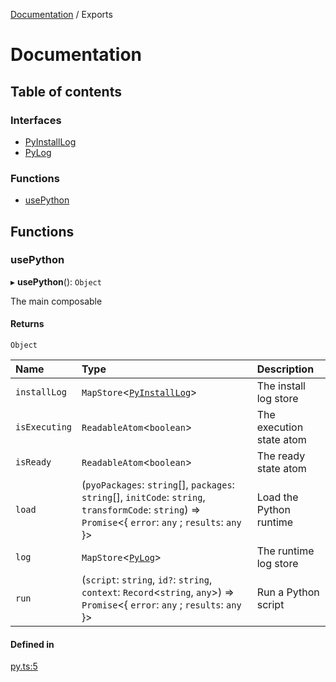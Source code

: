 [Documentation](README.md) / Exports

# Documentation

## Table of contents

### Interfaces

- [PyInstallLog](interfaces/PyInstallLog.md)
- [PyLog](interfaces/PyLog.md)

### Functions

- [usePython](modules.md#usepython)

## Functions

### usePython

▸ **usePython**(): `Object`

The main composable

#### Returns

`Object`

| Name | Type | Description |
| :------ | :------ | :------ |
| `installLog` | `MapStore`<[`PyInstallLog`](interfaces/PyInstallLog.md)\> | The install log store |
| `isExecuting` | `ReadableAtom`<`boolean`\> | The execution state atom |
| `isReady` | `ReadableAtom`<`boolean`\> | The ready state atom |
| `load` | (`pyoPackages`: `string`[], `packages`: `string`[], `initCode`: `string`, `transformCode`: `string`) => `Promise`<{ `error`: `any` ; `results`: `any`  }\> | Load the Python runtime |
| `log` | `MapStore`<[`PyLog`](interfaces/PyLog.md)\> | The runtime log store |
| `run` | (`script`: `string`, `id?`: `string`, `context`: `Record`<`string`, `any`\>) => `Promise`<{ `error`: `any` ; `results`: `any`  }\> | Run a Python script |

#### Defined in

[py.ts:5](https://github.com/synw/usepython/blob/42a60cb/src/py.ts#L5)
